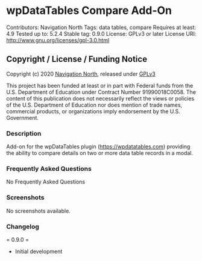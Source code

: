 # wpDataTables Compare Add-On #

Contributors: Navigation North
Tags: data tables, compare
Requires at least: 4.9
Tested up to: 5.2.4
Stable tag: 0.9.0
License: GPLv3 or later
License URI: http://www.gnu.org/licenses/gpl-3.0.html

## Copyright / License / Funding Notice

Copyright (c) 2020 [Navigation North](http://navigationnorth.com), released under [GPLv3](LICENSE)

This project has been funded at least or in part with Federal funds from the U.S. Department of Education under Contract Number 91990018C0058. The content of this publication does not necessarily reflect the views or policies of the U.S. Department of Education nor does mention of trade names, commercial products, or organizations imply endorsement by the U.S. Government.

### Description ###

Add-on for the wpDataTables plugin (https://wpdatatables.com) providing the ability to compare details on two or more data table records in a modal.

### Frequently Asked Questions ###

No Frequently Asked Questions

### Screenshots ###

No screenshots available.

### Changelog ###

= 0.9.0 =
* Initial development
